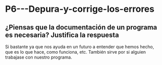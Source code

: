 # P6---Depura-y-corrige-los-errores
## ¿Piensas que la documentación de un programa es necesaria? Justifica la respuesta
Si bastante ya que nos ayuda en un futuro a entender que hemos hecho, que es lo que hace, como funciona, etc. También sirve por si alguien trabajase con nuestro programa.
